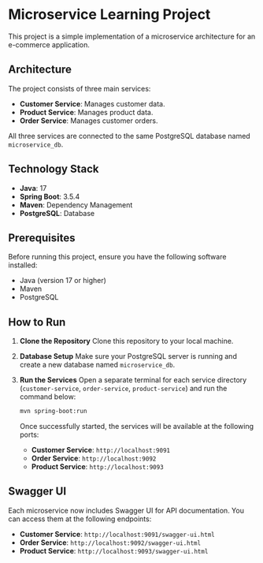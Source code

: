 # Microservice Learning Project

This project is a simple implementation of a microservice architecture for an e-commerce application.

## Architecture

The project consists of three main services:

-   **Customer Service**: Manages customer data.
-   **Product Service**: Manages product data.
-   **Order Service**: Manages customer orders.

All three services are connected to the same PostgreSQL database named `microservice_db`.

## Technology Stack

-   **Java**: 17
-   **Spring Boot**: 3.5.4
-   **Maven**: Dependency Management
-   **PostgreSQL**: Database

## Prerequisites

Before running this project, ensure you have the following software installed:

-   Java (version 17 or higher)
-   Maven
-   PostgreSQL

## How to Run

1.  **Clone the Repository**
    Clone this repository to your local machine.

2.  **Database Setup**
    Make sure your PostgreSQL server is running and create a new database named `microservice_db`.

3.  **Run the Services**
    Open a separate terminal for each service directory (`customer-service`, `order-service`, `product-service`) and run the command below:

    ```bash
    mvn spring-boot:run
    ```

    Once successfully started, the services will be available at the following ports:
    -   **Customer Service**: `http://localhost:9091`
    -   **Order Service**: `http://localhost:9092`
    -   **Product Service**: `http://localhost:9093`

## Swagger UI

Each microservice now includes Swagger UI for API documentation. You can access them at the following endpoints:

-   **Customer Service**: `http://localhost:9091/swagger-ui.html`
-   **Order Service**: `http://localhost:9092/swagger-ui.html`
-   **Product Service**: `http://localhost:9093/swagger-ui.html`
